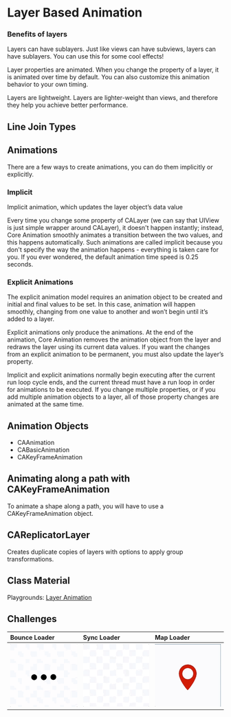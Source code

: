 # Layer Based Animation

### Benefits of layers
Layers can have sublayers.
Just like views can have subviews, layers can have sublayers. You can use this for some cool effects!

Layer properties are animated. When you change the property of a layer, it is animated over time by default. You can also customize this animation behavior to your own timing.

Layers are lightweight. Layers are lighter-weight than views, and therefore they help you achieve better performance.

## Line Join Types


## Animations

There are a few ways to create animations, you can do them implicitly or explicitly.

### Implicit

Implicit animation, which updates the layer object’s data value

Every time you change some property of CALayer (we can say that UIView is just simple wrapper around CALayer), it doesn't happen instantly; instead, Core Animation smoothly animates a transition between the two values, and this happens automatically. Such animations are called implicit because you don't specify the way the animation happens - everything is taken care for you. If you ever wondered, the default animation time speed is 0.25 seconds.

### Explicit Animations

The explicit animation model requires an animation object to be created and initial and final values to be set. In this case, animation will happen smoothly, changing from one value to another and won’t begin until it’s added to a layer.

Explicit animations only produce the animations. At the end of the animation, Core Animation removes the animation object from the layer and redraws the layer using its current data values.
If you want the changes from an explicit animation to be permanent, you must also update the layer’s property.

Implicit and explicit animations normally begin executing after the current run loop cycle ends, and the current thread must have a run loop in order for animations to be executed. If you change multiple properties, or if you add multiple animation objects to a layer, all of those property changes are animated at the same time.


## Animation Objects

- CAAnimation
- CABasicAnimation
- CAKeyFrameAnimation

<!-- ## Timing Animations
CATimingAnimation -->


## Animating along a path with CAKeyFrameAnimation

To animate a shape along a path, you will have to use a CAKeyFrameAnimation object.

<!-- ## CADisplayLink

A CADisplayLink object is a timer that allows your application to synchronize activity with the display’s refresh rate. You add a target and an action that are called whenever the screen’s contents update.
It’s the perfect opportunity to re-draw your path and update the shape layer. -->


## CAReplicatorLayer

Creates duplicate copies of layers with options to apply group transformations.

## Class Material

Playgrounds:
[Layer Animation](assets/layer-animation.playground)

## Challenges

| Bounce Loader| Sync Loader | Map Loader |
| :------------- | :------------- | :------------- |
| ![Animate challenge 1](assets/loading_bounce.gif) | ![Animate challenge 2](assets/spinning_loader.gif) | ![UIView Animate challenge 3](assets/map_loader.gif) |
